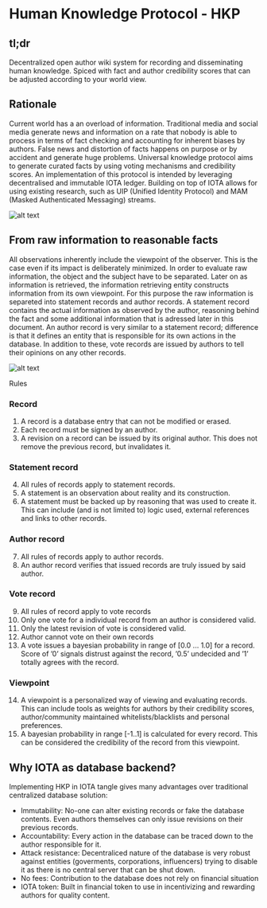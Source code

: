 # Human Knowledge Protocol - HKP

## tl;dr

Decentralized open author wiki system for recording and disseminating human knowledge. Spiced with fact and author credibility scores that can be adjusted according to your world view.

## Rationale

Current world has a an overload of information. Traditional media and social media generate news and information on a rate that nobody is able to process in terms of fact checking and accounting for inherent biases by authors. False news and distortion of facts happens on purpose or by accident and generate huge problems. Universal knowledge protocol aims to generate curated facts by using voting mechanisms and credibility scores. An implementation of this protocol is intended by leveraging decentralised and immutable IOTA ledger. Building on top of IOTA allows for using existing research, such as UIP (Unified Identity Protocol) and MAM (Masked Authenticated Messaging) streams.

![alt text](https://github.com/kupoli/hkp/blob/master/rough%20ideas/ui%20searchpage.png?raw=true "search ui")

## From raw information to reasonable facts
All observations inherently include the viewpoint of the observer. This is the case even if its impact is deliberately minimized. In order to evaluate raw information, the object and the subject have to be separated. Later on as information is retrieved, the information retrieving entity constructs information from its own viewpoint. For this purpose the raw information is separeted into statement records and author records. A statement record contains the actual information as observed by the author, reasoning behind the fact and some additional information that is adressed later in this document. An author record is very similar to a statement record; difference is that it defines an entity that is responsible for its own actions in the database. In addition to these, vote records are issued by authors to tell their opinions on any other records.

![alt text](https://github.com/kupoli/hkp/blob/master/rough%20ideas/fact.png?raw=true "fact sheet")

Rules
### Record
1.	A record is a database entry that can not be modified or erased.
2.	Each record must be signed by an author.
3.	A revision on a record can be issued by its original author. This does not remove the previous record, but invalidates it.
### Statement record
4.	All rules of records apply to statement records.
5.	A statement is an observation about reality and its construction.
6.	A statement must be backed up by reasoning that was used to create it. This can include (and is not limited to) logic used, external references and links to other records.
### Author record
7.	All rules of records apply to author records.
8.	An author record verifies that issued records are truly issued by said author.
### Vote record
9.	All rules of record apply to vote records
10.	Only one vote for a individual record from an author is considered valid.
11.	Only the latest revision of vote is considered valid.
12.	Author cannot vote on their own records
13.	A vote issues a bayesian probability in range of [0.0 ... 1.0] for a record. Score of ’0’ signals distrust against the record, ’0.5’ undecided and ’1’ totally agrees with the record.
### Viewpoint
14.	A viewpoint is a personalized way of viewing and evaluating records. This can include tools as weights for authors by their credibility scores, author/community maintained whitelists/blacklists and personal preferences.
15.	A bayesian probability in range [-1..1] is calculated for every record. This can be considered the credibility of the record from this viewpoint.

## Why IOTA as database backend?

Implementing HKP in IOTA tangle gives many advantages over traditional centralized database solution:
* Immutability: No-one can alter existing records or fake the database contents. Even authors themselves can only issue revisions on their previous records.
* Accountability: Every action in the database can be traced down to the author responsible for it.
* Attack resistance: Decentraliced nature of the database is very robust against entities (goverments, corporations, influencers) trying to disable it as there is no central server that can be shut down.
* No fees: Contribution to the database does not rely on financial situation
* IOTA token: Built in financial token to use in incentivizing and rewarding authors for quality content.
